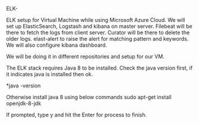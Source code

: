 ELK-

ELK setup for Virtual Machine while using Microsoft Azure Cloud. We will set up ElasticSearch, Logstash and kibana on master server. Filebeat will be there to fetch the logs from client server. Curator will be there to delete the older logs. elast-alert to raise the alert for matching pattern and keywords. We will also configure kibana dashboard.

We will be doing it in different repositories and setup for our VM. 



The ELK stack requires Java 8 to be installed. Check the java version first, if it indicates java is installed then ok.  

*java -version

Otherwise install java 8 using below commands
 sudo apt-get install openjdk-8-jdk

If prompted, type y and hit the Enter for process to finish. 
